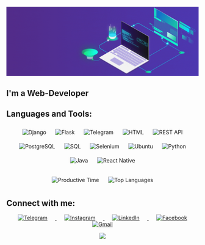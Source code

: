 ![Header](https://raw.githubusercontent.com/KShukhrat/KShukhrat/main/assets/header_gif.gif)

## I'm a Web-Developer

## Languages and Tools:

<p align="center">
  <img src="https://img.shields.io/badge/Django-092E20?style=for-the-badge&logo=django&logoColor=white" alt="Django" style="margin: 10px;">
  <img src="https://img.shields.io/badge/Flask-000000?style=for-the-badge&logo=flask&logoColor=white" alt="Flask" style="margin: 10px;">
  <img src="https://img.shields.io/badge/telegram_bot-000001?style=for-the-badge&logo=telegram&logoColor=0A2C1F" alt="Telegram" style="margin: 10px;">
  <img src="https://img.shields.io/badge/html-000001?style=for-the-badge&logo=html5" alt="HTML" style="margin: 10px;">
  <img src="https://img.shields.io/badge/REST_API-000001?style=for-the-badge&logo=fastapi" alt="REST API" style="margin: 10px;">
  <img src="https://img.shields.io/badge/PostgreSQL-000001?style=for-the-badge&logo=postgresql&logoColor=28A8E8" alt="PostgreSQL" style="margin: 10px;">
  <img src="https://img.shields.io/badge/SQL-000001?style=for-the-badge&logo=mysql&logoColor=28A8E8" alt="SQL" style="margin: 10px;">
  <img src="https://img.shields.io/badge/parsing-000001?style=for-the-badge&logo=selenium&logoColor=28A8E8" alt="Selenium" style="margin: 10px;">
  <img src="https://img.shields.io/badge/Ubuntu-E95420?style=for-the-badge&logo=ubuntu&logoColor=white" alt="Ubuntu" style="margin: 10px;">
  <img src="https://img.shields.io/badge/Python-14354C?style=for-the-badge&logo=python&logoColor=white" alt="Python" style="margin: 10px;">
  <img src="https://img.shields.io/badge/Java-ED8B00?style=for-the-badge&logo=java&logoColor=white" alt="Java" style="margin: 10px;">
  <img src="https://img.shields.io/badge/React_Native-20232A?style=for-the-badge&logo=react&logoColor=61DAFB" alt="React Native" style="margin: 10px;">
</p>



<p align="center">
  <img src="https://github-profile-summary-cards.vercel.app/api/cards/productive-time?username=kshukhrat&theme=default" alt="Productive Time" style="height: 165px; margin: 10px;">
  <img src="https://github-readme-stats.vercel.app/api/top-langs/?username=kshukhrat&layout=compact" alt="Top Languages" style="height: 165px; margin: 10px;">
</p>


## Connect with me:
<p align="center">
    <a href="https://t.me/q5huhrat" target="blank">
        <img src="https://cdn-icons-png.flaticon.com/512/2111/2111646.png" alt="Telegram" height="40" width="40" style="margin: 0 20px;" />
    </a>
    <a href="https://www.instagram.com/5huxrat/" target="blank">
        <img src="https://cdn-icons-png.flaticon.com/512/3955/3955024.png" alt="Instagram" height="40" width="40" style="margin: 0 20px;" />
    </a>
    <a href="https://www.linkedin.com/in/shuhrat-qayumov-8aa503247/" target="blank">
        <img src="https://cdn-icons-png.flaticon.com/512/4494/4494497.png" alt="LinkedIn" height="40" width="40" style="margin: 0 20px;" />
    </a>
    <a href="https://www.facebook.com/5huhrat" target="blank">
        <img src="https://cdn-icons-png.flaticon.com/512/145/145802.png" alt="Facebook" height="40" width="40" style="margin: 0 20px;" />
    </a>
    <a href="mailto:5huhrat@gmail.com" target="blank">
        <img src="https://cdn.icon-icons.com/icons2/730/PNG/512/gmail_icon-icons.com_62758.png" alt="Gmail" height="40" width="40" style="margin: 0 20px;" />
    </a>
</p>

    
<p align="center">
  <img src="https://github-profile-summary-cards.vercel.app/api/cards/profile-details?username=kshukhrat&theme=default">
</p>
